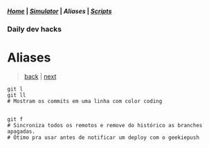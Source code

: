 #### *[Home](../hacks.md#daily-dev-hacks)* | *[Simulator](../simulator/01.md#daily-dev-hacks)* | _Aliases_ | *[Scripts](../scripts/01.md#daily-dev-hacks)*
### Daily dev hacks
# Aliases
> [back](01.md#daily-dev-hacks) | [next](03.md#daily-dev-hacks)
```shell
git l
git ll
# Mostram os commits em uma linha com color coding


git f
# Sincroniza todos os remotos e remove do histórico as branches apagadas.
# Ótimo pra usar antes de notificar um deploy com o geekiepush

```
